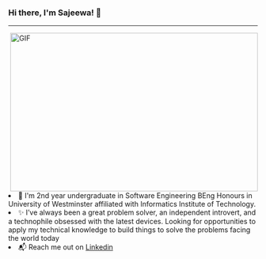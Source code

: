 ### Hi there, I'm Sajeewa! 👋
<hr>
<img align="right" alt="GIF" src="https://github.com/arsentieva/arsentieva/raw/main/code.gif?raw=true" width="500" height="320" style="max-width: 100%;">
<p>
<li>🌱 I'm 2nd year undergraduate in Software Engineering BEng Honours in University of Westminster affiliated with Informatics Institute of Technology.</li>
<li>✨ I’ve always been a great problem solver, an independent introvert, and a technophile obsessed with the latest devices. Looking for opportunities to apply my technical knowledge to build things to solve the problems facing the world today</li>
<li>📬 Reach me out on <a href="https://www.linkedin.com/in/sajeewa-logus-025885176/">Linkedin</a> </li>
</p>
